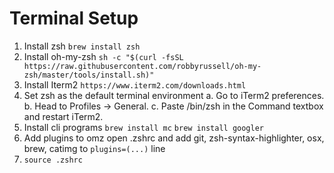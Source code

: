 # Terminal Setup

1. Install zsh
`brew install zsh`
2. Install oh-my-zsh
`sh -c "$(curl -fsSL https://raw.githubusercontent.com/robbyrussell/oh-my-zsh/master/tools/install.sh)"`
3. Install Iterm2
`https://www.iterm2.com/downloads.html`
4. Set zsh as the default terminal environment
a. Go to iTerm2 preferences.
b. Head to Profiles -> General.
c. Paste /bin/zsh in the Command textbox and restart iTerm2.
5. Install cli programs
`brew install mc`
`brew install googler`
6. Add plugins to omz
open .zshrc and add git, zsh-syntax-highlighter, osx, brew, catimg to `plugins=(...)` line
7. `source .zshrc`
